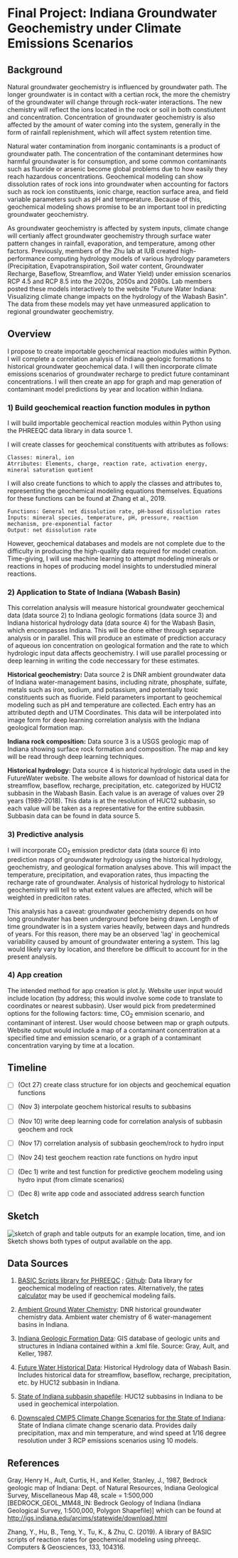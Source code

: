 # Final Project: Indiana Groundwater Geochemistry under Climate Emissions Scenarios

## Background
Natural groundwater geochemistry is influenced by groundwater path. The longer groundwater is in contact with a certian rock, the more the chemistry of the groundwater will change through rock-water interactions. The new chemistry will reflect the ions located in the rock or soil in both constiutent and concentration. Concentration of groundwater geochemistry is also affected by the amount of water coming into the system, generally in the form of rainfall replenishment, which will affect system retention time.

Natural water contamination from inorganic contaminants is a product of groundwater path. The concentration of the contaminant determines how harmful groundwater is for consumption, and some common contaminants such as fluoride or arsenic become global problems due to how easily they reach hazardous concentrations. Geochemical modeling can show dissolution rates of rock ions into groundwater when accounting for factors such as rock ion constituents, ionic charge, reaction surface area, and field variable parameters such as pH and temperature. Because of this, geochemical modeling shows promise to be an important tool in predicting groundwater geochemistry.  

As groundwater geochemistry is affected by system inputs, climate change will certianly affect groundwater geochemistry through surface water pattern changes in rainfall, evaporation, and temperature, among other factors. Previously, members of the Zhu lab at IUB created high-performance computing hydrology models of various hydrology parameters (Precipitation, Evapotranspiration, Soil water content, Groundwater Recharge, Baseflow, Streamflow, and Water Yield) under emission scenarios RCP 4.5 and RCP 8.5 into the 2020s, 2050s and 2080s. Lab members posted these models interactively to the website "Future Water Indiana: Visualizing climate change impacts on the hydrology of the Wabash Basin". The data from these models may yet have unmeasured application to regional groundwater geochemistry.



## Overview
I propose to create importable geochemical reaction modules within Python.
I will complete a correlation analysis of Indiana geologic formations to historical groundwater geochemical data.
I will then incorporate climate emissions scenarios of groundwater recharge to predict future contaminant concentrations. 
I will then create an app for graph and map generation of contaminant model predictions by year and location within Indiana.


### 1) Build geochemical reaction function modules in python
I will build importable geochemical reaction modules within Python using the PHREEQC data library in data source 1.

I will create classes for geochemical constituents with attributes as follows:
```
Classes: mineral, ion
Atrributes: Elements, charge, reaction rate, activation energy, mineral saturation quotient
```

I will also create functions to which to apply the classes and attributes to, representing the geochemical modeling equations themselves. Equations for these functions can be found at Zhang et al., 2019.
```
Functions: General net dissolution rate, pH-based dissolution rates
Inputs: mineral species, temperature, pH, pressure, reaction mechanism, pre-exponential factor
Output: net dissolution rate
```

However, geochemical databases and models are not complete due to the difficulty in producing the high-quality data required for model creation. Time-giving, I will use machine learning to attempt modeling minerals or reactions in hopes of producing model insights to understudied mineral reactions. 


### 2) Application to State of Indiana (Wabash Basin)
This correlation analysis will measure historical groundwater geochemical data (data source 2) to Indiana geologic formations (data source 3) and Indiana historical hydrology data (data source 4) for the Wabash Basin, which encompasses Indiana. This will be done either through separate analysis or in parallel. This will produce an estimate of prediction accuracy of aqueous ion concentration on geological formation and the rate to which hydrologic input data affects geochemistry. I will use parallel processing or deep learning in writing the code neccessary for these estimates.

**Historical geochemistry:**
Data source 2 is DNR ambient groundwater data of Indiana water-management basins, including nitrate, phosphate, sulfate, metals such as iron, sodium, and potassium, and potentially toxic constituents such as fluoride. Field parameters important to geochemical modeling such as pH and temperature are collected. Each entry has an attributed depth and UTM Coordinates. 
This data will be interpolated into image form for deep learning correlation analysis with the Indiana geological formation map.

**Indiana rock composition:**
Data source 3 is a USGS geologic map of Indiana showing surface rock formation and composition. The map and key will be read through deep learning techniques.

**Historical hydrology:**
Data source 4 is historical hydrologic data used in the FutureWater website. The website allows for download of historical data for streamflow, baseflow, recharge, precipitation, etc. categorized by HUC12 subbasin in the Wabash Basin. Each value is an average of values over 29 years (1989-2018). This data is at the resolution of HUC12 subbasin, so each value will be taken as a representative for the entire subbasin. Subbasin data can be found in data source 5.


### 3) Predictive analysis  
I will incorporate CO<sub>2</sub> emission predictor data (data source 6) into prediction maps of groundwater hydrology using the historical hydrology, geochemistry, and geological formation analyses above. This will impact the temperature, precipitation, and evaporation rates, thus impacting the recharge rate of groundwater. Analysis of historical hydrology to historical geochemistry will tell to what extent values are affected, which will be weighted in prediciton rates. 

This analysis has a caveat: groundwater geochemistry depends on how long groundwater has been underground before being drawn. Length of time groundwater is in a system varies heavily, between days and hundreds of years. For this reason, there may be an observed 'lag' in geochemical variability caused by amount of groundwater entering a system. This lag would likely vary by location, and therefore be difficult to account for in the present analysis. 


### 4) App creation
The intended method for app creation is plot.ly.
Website user input would include location (by address; this would involve some code to translate to coordinates or nearest subbasin). User would pick from predetermined options for the following factors: time, CO<sub>2</sub> emmision scenario, and contaminant of interest. User would choose between map or graph outputs. 
Website output would include a map of a contaminant concentration at a specified time and emission scenario, or a graph of a contaminant concentration varying by time at a location.



## Timeline
- [ ] (Oct 27) create class structure for ion objects and geochemical equation functions
- [ ] (Nov 3) interpolate geochem historical results to subbasins
- [ ] (Nov 10) write deep learning code for correlation analysis of subbasin geochem and rock
- [ ] (Nov 17) correlation analysis of subbasin geochem/rock to hydro input 
- [ ] (Nov 24) test geochem reaction rate functions on hydro input
- [ ] (Dec 1) write and test function for predictive geochem modeling using hydro input (from climate scenarios)
- [ ] (Dec 8) write app code and associated address search function



## Sketch
![sketch of graph and table outputs for an example location, time, and ion](https://github.com/cookjan/G690_jcc/blob/main/research_project/proposalimage.png)
Sketch shows both types of output available on the app.


## Data Sources
1. [BASIC Scripts library for PHREEQC](http://149.165.154.118/basic_scripts/basic_scripts.php) ; [Github](https://github.com/HydrogeoIU/PHREEQC-Kinetic-Library): Data library for geochemical modeling of reaction rates. 
Alternatively, the [rates calculator](https://hydrogeochem.earth.indiana.edu/software/index.html) may be used if geochemical modeling fails. 

2. [Ambient Ground Water Chemistry](https://www.in.gov/dnr/water/publications/ambient-ground-water-chemistry/ ): DNR historical groundwater chemistry data. Ambient water chemistry of 6 water-management basins in Indiana.

3. [Indiana Geologic Formation Data](https://mrdata.usgs.gov/geology/state/state.php?state=IN):
GIS database of geologic units and structures in Indiana contained within a .kml file. Source: Gray, Ault, and Keller, 1987.

4. [Future Water Historical Data](https://analysis.futurewater.indiana.edu/?_gl=1*1nsy30f*_ga*MjA2OTI3MjMyMy4xNjkyNTkxMjc5*_ga_61CH0D2DQW*MTY5ODA3MTE4MS4yNC4xLjE2OTgwNzIxMTUuNjAuMC4w): Historical Hydrology data of Wabash Basin. Includes historical data for streamflow, baseflow, recharge, precipitation, etc. by HUC12 subbasin in Indiana. 

5. [State of Indiana subbasin shapefile](https://figshare.com/articles/dataset/Wabash_River_Basin_USGS_NHD_HUC_12_polygon_shapefile/8398394): HUC12 subbasins in Indiana to be used in geochemical interpolation.

6. [Downscaled CMIP5 Climate Change Scenarios for the State of Indiana](https://www.crc.nd.edu/~kbyun/CMIP5_IN_CCIA.html): State of Indiana climate change scenario data. Provides daily precipitation, max and min temperature, and wind speed at 1/16 degree resolution under 3 RCP emissions scenarios using 10 models. 



## References
Gray, Henry H., Ault, Curtis, H., and Keller, Stanley, J., 1987, Bedrock geologic map of Indiana: Dept. of Natural Resources, Indiana Geological Survey, Miscellaneous Map 48, scale = 1:500,000
[BEDROCK_GEOL_MM48_IN: Bedrock Geology of Indiana (Indiana Geological Survey, 1:500,000, Polygon Shapefile)] which can be found at http://igs.indiana.edu/arcims/statewide/download.html

Zhang, Y., Hu, B., Teng, Y., Tu, K., & Zhu, C. (2019). A library of BASIC scripts of reaction rates for geochemical modeling using phreeqc. Computers & Geosciences, 133, 104316. 